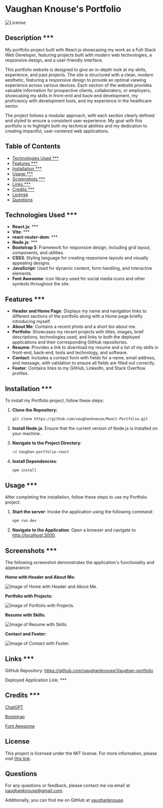 # Vaughan Knouse's Portfolio <!-- omit in toc -->

![License](https://img.shields.io/badge/License-MIT-blue.svg)

## Description \*\*\* <!-- omit in toc -->

My portfolio project built with React.js showcasing my work as a Full-Stack Web Developer, featuring projects built with modern web technologies, a responsive design, and a user-friendly interface.

This portfolio website is designed to give an in-depth look at my skills, experience, and past projects. The site is structured with a clean, modern aesthetic, featuring a responsive design to provide an optimal viewing experience across various devices. Each section of the website provides valuable information for prospective clients, collaborators, or employers, showcasing my skills in front-end and back-end development, my proficiency with development tools, and my experience in the healthcare sector.

The project follows a modular approach, with each section clearly defined and styled to ensure a consistent user experience. My goal with this portfolio is to highlight both my technical abilities and my dedication to creating impactful, user-centered web applications.

## Table of Contents <!-- omit in toc -->

- [Technologies Used \*\*\*](#technologies-used-)
- [Features \*\*\*](#features-)
- [Installation \*\*\*](#installation-)
- [Usage \*\*\*](#usage-)
- [Screenshots \*\*\*](#screenshots-)
- [Links \*\*\*](#links-)
- [Credits \*\*\*](#credits-)
- [License](#license)
- [Questions](#questions)

## Technologies Used \*\*\*

- **React.js**: \*\*\*
- **Vite**: \*\*\*
- **react-router-dom**: \*\*\*
- **Node.js**: \*\*\*
- **Bootstrap 5**: Framework for responsive design, including grid layout, components, and utilities.
- **CSS3**: Styling language for creating responsive layouts and visually appealing designs.
- **JavaScript**: Used for dynamic content, form handling, and interactive elements.
- **Font Awesome**: Icon library used for social media icons and other symbols throughout the site.

## Features \*\*\*

- **Header and Home Page**: Displays my name and navigation links to different sections of the portfolio along with a Home page briefly introducing myself.
- **About Me**: Contains a recent photo and a short bio about me.
- **Portfolio**: Showcases my recent projects with titles, images, brief descriptions, technologies used, and links to both the deployed applications and their corresponding GitHub repositories.
- **Resume**: Provides a link to download my resume and a list of my skills in front-end, back-end, tools and technology, and software.
- **Contact**: Includes a contact form with fields for a name, email address, and message, with validation to ensure all fields are filled out correctly.
- **Footer**: Contains links to my GitHub, LinkedIn, and Stack Overflow profiles.

## Installation \*\*\*

To install my Portfolio project, follow these steps:

1. **Clone the Repository:**

   ```bash
   git clone https://github.com/vaughanknouse/React-Portfolio.git
   ```

2. **Install Node.js**: Ensure that the current version of Node.js is installed on your machine.

3. **Navigate to the Project Directory**:

   ```bash
   cd Vaughan-portfolio-react
   ```

4. **Install Dependencies**:

   ```bash
   npm install
   ```

## Usage \*\*\*

After completing the installation, follow these steps to use my Portfolio project:

1. **Start the server**: Invoke the application using the following command:

   ```bash
   npm run dev
   ```

2. **Navigate to the Application**: Open a browser and navigate to <http://localhost:3000>.

## Screenshots \*\*\*

The following screenshot demonstrates the application's functionality and appearance:

**Home with Header and About Me:**

![Image of Home with Header and About Me.](assets/images/portfolio-image-home-header-about-me.png)

**Portfolio with Projects:**

![Image of Portfolio with Projects.](assets/images/portfolio-image-portfolio.png)

**Resume with Skills:**

![Image of Resume with Skills.](assets/images/portfolio-image-resume.png)

**Contact and Footer:**

![Image of Contact with Footer.](assets/images/portfolio-image-contact-footer.png)

## Links \*\*\*

GitHub Repository: <https://github.com/vaughanknouse/Vaughan-portfolio>

Deployed Application Link: \*\*\*

## Credits \*\*\*

[ChatGPT](https://chatgpt.com/?oai-dm=1)

[Bootstrap](https://getbootstrap.com/)

[Font Awesome](https://fontawesome.com/icons/link?s=solid)

## License

This project is licensed under the MIT license. For more information, please visit [this link](https://opensource.org/licenses/MIT).

## Questions

For any questions or feedback, please contact me via email at <vaughanknouse@gmail.com>.

Additionally, you can find me on GitHub at [vaughanknouse](https://github.com/vaughanknouse).
